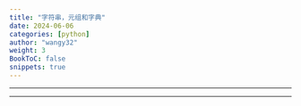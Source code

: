 ```yaml
---
title: "字符串，元组和字典"
date: 2024-06-06
categories: [python]
author: "wangy32"
weight: 3
BookToC: false
snippets: true
---
```


---
---

